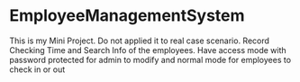 # EmployeeManagementSystem
This is my Mini Project. 
Do not applied it to real case scenario.
Record Checking Time and Search Info of the employees.
Have access mode with password protected for admin to modify and normal mode for employees to check in or out
